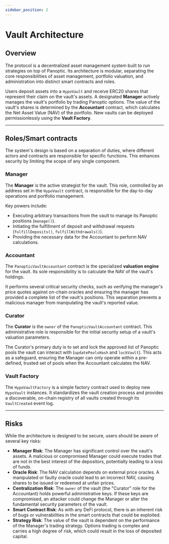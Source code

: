 ```yaml
---
sidebar_position: 2
---
```


# Vault Architecture

## Overview
The protocol is a decentralized asset management system built to run strategies on top of Panoptic. Its architecture is modular, separating the core responsibilities of asset management, portfolio valuation, and administration into distinct smart contracts and roles.

Users deposit assets into a `HypoVault` and receive ERC20 shares that represent their claim on the vault's assets. A designated **Manager** actively manages the vault's portfolio by trading Panoptic options. The value of the vault's shares is determined by the **Accountant** contract, which calculates the Net Asset Value (NAV) of the portfolio. New vaults can be deployed permissionlessly using the **Vault Factory**.

---
## Roles/Smart contracts
The system's design is based on a separation of duties, where different actors and contracts are responsible for specific functions. This enhances security by limiting the scope of any single component.

### Manager
The **Manager** is the active strategist for the vault. This role, controlled by an address set in the `HypoVault` contract, is responsible for the day-to-day operations and portfolio management.

Key powers include:
* Executing arbitrary transactions from the vault to manage its Panoptic positions (`manage()`).
* Initiating the fulfillment of deposit and withdrawal requests (`fulfillDeposits()`, `fulfillWithdrawals()`).
* Providing the necessary data for the Accountant to perform NAV calculations.

### Accountant
The `PanopticVaultAccountant` contract is the specialized **valuation engine** for the vault. Its sole responsibility is to calculate the NAV of the vault's holdings.

It performs several critical security checks, such as verifying the manager's price quotes against on-chain oracles and ensuring the manager has provided a complete list of the vault's positions. This separation prevents a malicious manager from manipulating the vault's reported value.

### Curator
The **Curator** is the `owner` of the `PanopticVaultAccountant` contract. This administrative role is responsible for the initial security setup of a vault's valuation parameters.

The Curator's primary duty is to set and lock the approved list of Panoptic pools the vault can interact with (`updatePoolsHash` and `lockVault`). This acts as a safeguard, ensuring the Manager can only operate within a pre-defined, trusted set of pools when the Accountant calculates the NAV.

### Vault Factory
The `HypoVaultFactory` is a simple factory contract used to deploy new `HypoVault` instances. It standardizes the vault creation process and provides a discoverable, on-chain registry of all vaults created through its `VaultCreated` event log.

---
## Risks
While the architecture is designed to be secure, users should be aware of several key risks:

* **Manager Risk**: The Manager has significant control over the vault's assets. A malicious or compromised Manager could execute trades that are not in the best interest of the depositors, potentially leading to a loss of funds.
* **Oracle Risk**: The NAV calculation depends on external price oracles. A manipulated or faulty oracle could lead to an incorrect NAV, causing shares to be issued or redeemed at unfair prices.
* **Centralization Risk**: The `owner` of the vault (the "Curator" role for the Accountant) holds powerful administrative keys. If these keys are compromised, an attacker could change the Manager or alter the fundamental security parameters of the vault.
* **Smart Contract Risk**: As with any DeFi protocol, there is an inherent risk of bugs or vulnerabilities in the smart contracts that could be exploited.
* **Strategy Risk**: The value of the vault is dependent on the performance of the Manager's trading strategy. Options trading is complex and carries a high degree of risk, which could result in the loss of deposited capital.

